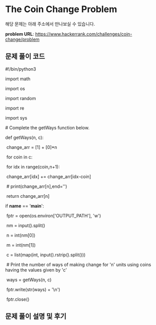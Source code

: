 # The Coin Change Problem



해당 문제는 아래 주소에서 만나보실 수 있습니다.

**problem URL**: <https://www.hackerrank.com/challenges/coin-change/problem>



## 문제 풀이 코드

\#!/bin/python3

import math

import os

import random

import re

import sys

\# Complete the getWays function below.

def getWays(n, c):

​    change_arr = [1] + [0]*n

​    for coin in c:

​        for idx in range(coin,n+1):

​            change_arr[idx] += change_arr[idx-coin]

​    \# print(change_arr[n],end='')

​    return change_arr[n]

if __name__ == '__main__':

​    fptr = open(os.environ['OUTPUT_PATH'], 'w')

​    nm = input().split()

​    n = int(nm[0])

​    m = int(nm[1])

​    c = list(map(int, input().rstrip().split()))

​    \# Print the number of ways of making change for 'n' units using coins having the values given by 'c'

​    ways = getWays(n, c)

​    fptr.write(str(ways) + '\n')

​    fptr.close()



## 문제 풀이 설명 및 후기

